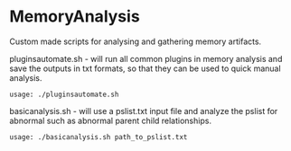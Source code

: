 # MemoryAnalysis
Custom made scripts for analysing and gathering memory artifacts.


pluginsautomate.sh - will run all common plugins in memory analysis and save the outputs in txt formats, so that they can be used to quick manual analysis.

	usage: ./pluginsautomate.sh

basicanalysis.sh - will use a pslist.txt input file and analyze the pslist for abnormal such as abnormal parent child relationships.

	usage: ./basicanalysis.sh path_to_pslist.txt
